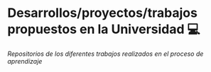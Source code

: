 # Desarrollos/proyectos/trabajos propuestos en la Universidad :computer:
*Repositorios de los diferentes trabajos realizados en el proceso de aprendizaje*
